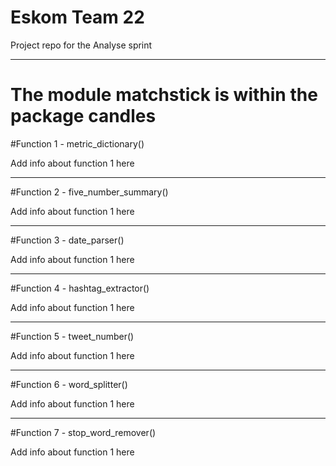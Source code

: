 # Eskom Team 22

Project repo for the Analyse sprint

<hr/>

# The module matchstick is within the package candles

#Function 1 - metric_dictionary()

Add info about function 1 here

---


#Function 2 - five_number_summary()

Add info about function 1 here

---


#Function 3 - date_parser()

Add info about function 1 here

---


#Function 4 - hashtag_extractor()

Add info about function 1 here

---


#Function 5 - tweet_number()

Add info about function 1 here

---


#Function 6 - word_splitter()

Add info about function 1 here

---


#Function 7 - stop_word_remover()

Add info about function 1 here

